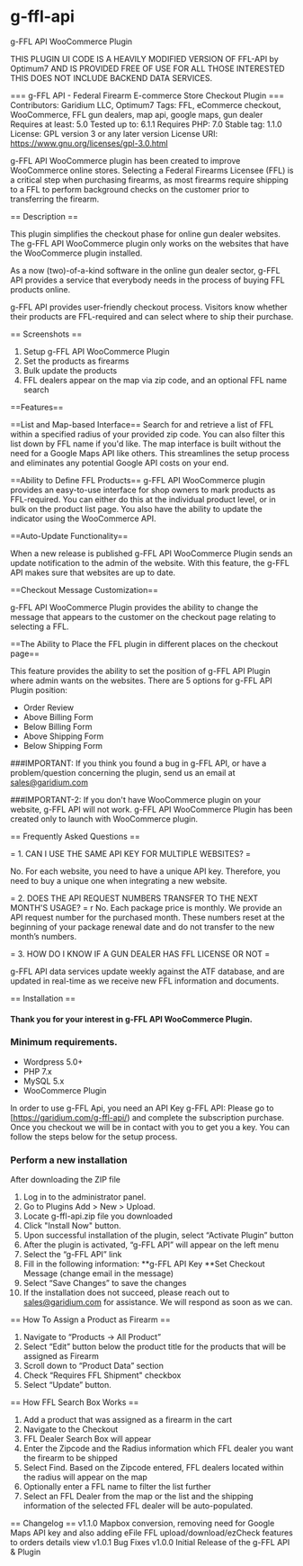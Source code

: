 # g-ffl-api
g-FFL API WooCommerce Plugin

THIS PLUGIN UI CODE IS A HEAVILY MODIFIED VERSION OF FFL-API by Optimum7
AND IS PROVIDED FREE OF USE FOR ALL THOSE INTERESTED THIS DOES NOT INCLUDE BACKEND DATA SERVICES.

=== g-FFL API - Federal Firearm E-commerce Store Checkout Plugin ===
Contributors: Garidium LLC, Optimum7
Tags: FFL, eCommerce checkout, WooCommerce, FFL gun dealers, map api, google maps, gun dealer
Requires at least: 5.0
Tested up to: 6.1.1
Requires PHP: 7.0
Stable tag: 1.1.0
License: GPL version 3 or any later version
License URI: https://www.gnu.org/licenses/gpl-3.0.html


g-FFL API WooCommerce plugin has been created to improve WooCommerce online stores. Selecting a Federal Firearms Licensee (FFL) is a critical step when purchasing firearms, as most firearms require shipping to a FFL to perform background checks on the customer prior to transferring the firearm.


== Description ==

This plugin simplifies the checkout phase for online gun dealer websites. The g-FFL API WooCommerce plugin only works on the websites that have the WooCommerce plugin installed. 

As a now (two)-of-a-kind software in the online gun dealer sector, g-FFL API provides a service that everybody needs in the process of buying FFL products online.

g-FFL API provides user-friendly checkout process. Visitors know whether their products are FFL-required and can select where to ship their purchase.

== Screenshots ==

1. Setup g-FFL API WooCommerce Plugin
2. Set the products as firearms
3. Bulk update the products
4. FFL dealers appear on the map via zip code, and an optional FFL name search

==Features==

==List and Map-based Interface==
Search for and retrieve a list of FFL within a specified radius of your provided zip code. You can also filter this list down by FFL name if you'd like. The map interface is built without the need for a Google Maps API like others. This streamlines the setup process and eliminates any potential Google API costs on your end.

==Ability to Define FFL Products==
g-FFL API WooCommerce plugin provides an easy-to-use interface for shop owners to mark products as FFL-required. You can either do this at the individual product level, or in bulk on the product list page. You also have the ability to update the indicator using the WooCommerce API. 


==Auto-Update Functionality==

When a new release is published g-FFL API WooCommerce Plugin sends an update notification to the admin of the website. With this feature, the g-FFL API makes sure that websites are up to date.

==Checkout Message Customization==

g-FFL API WooCommerce Plugin provides the ability to change the message that appears to the customer on the checkout page relating to selecting a FFL.

==The Ability to Place the FFL plugin in different places on the checkout page==

This feature provides the ability to set the position of g-FFL API Plugin where admin wants on the websites. There are 5 options for g-FFL API Plugin position:
* Order Review
* Above Billing Form
* Below Billing Form
* Above Shipping Form
* Below Shipping Form


###IMPORTANT:
If you think you found a bug in  g-FFL API, or have a problem/question concerning the plugin, send us an email at sales@garidium.com

###IMPORTANT-2:
If you don't have WooCommerce plugin on your website, g-FFL API will not work. g-FFL API WooCommerce Plugin has been created only to launch with WooCommerce plugin.


== Frequently Asked Questions ==


= 1. CAN I USE THE SAME API KEY FOR MULTIPLE WEBSITES? =

No. For each website, you need to have a unique API key. Therefore, you need to buy a unique one when integrating a new website.

= 2. DOES THE API REQUEST NUMBERS TRANSFER TO THE NEXT MONTH'S USAGE? =
r
No. Each package price is monthly. We provide an API request number for the purchased month. These numbers reset at the beginning of your package renewal date and do not transfer to the new month’s numbers.


= 3. HOW DO I KNOW IF A GUN DEALER HAS FFL LICENSE OR NOT =

g-FFL API data services update weekly against the ATF database, and are updated in real-time as we receive new FFL information and documents.



== Installation ==


#### Thank you for your interest in g-FFL API WooCommerce Plugin.

### Minimum requirements.
*   Wordpress 5.0+
*   PHP 7.x
*   MySQL 5.x
*   WooCommerce Plugin

In order to use g-FFL Api, you need an API Key
g-FFL API: Please go to [https://garidium.com/g-ffl-api/) and complete the subscription purchase. Once you checkout we will be in contact with you to get you a key.
You can follow the steps below for the setup process.

### Perform a new installation
After downloading the ZIP file 

1. Log in to the administrator panel.
2. Go to Plugins Add > New > Upload.
3. Locate g-ffl-api.zip file you downloaded
4. Click "Install Now" button.
5. Upon successful installation of the plugin, select “Activate Plugin” button
6. After the plugin is activated,  “g-FFL API” will appear on the left menu
7. Select the “g-FFL API” link
8. Fill in the following information:
**g-FFL API Key
**Set Checkout Message (change email in the message)
9. Select “Save Changes” to save the changes
10. If the installation does not succeed, please reach out to sales@garidium.com for assistance. We will respond as soon as we can.


== How To Assign a Product as Firearm ==
1. Navigate to “Products -> All Product”
2. Select “Edit” button below the product title for the products that will be assigned as Firearm
3. Scroll down to “Product Data” section
4. Check “Requires FFL Shipment" checkbox
5. Select “Update” button.


== How FFL Search Box Works ==
1. Add a product that was assigned as a firearm in the cart
2. Navigate to the Checkout
3. FFL Dealer Search Box will appear
4. Enter the Zipcode and the Radius information which FFL dealer you want the firearm to be shipped
5. Select Find. Based on the Zipcode entered, FFL dealers located within the radius will appear on the map
6. Optionally enter a FFL name to filter the list further
7. Select an FFL Dealer from the map or the list and the shipping information of the selected FFL dealer will be auto-populated.

== Changelog ==
v1.1.0 Mapbox conversion, removing need for Google Maps API key and also adding eFile FFL upload/download/ezCheck features to orders details view
v1.0.1 Bug Fixes
v1.0.0 Initial Release of the g-FFL API & Plugin
